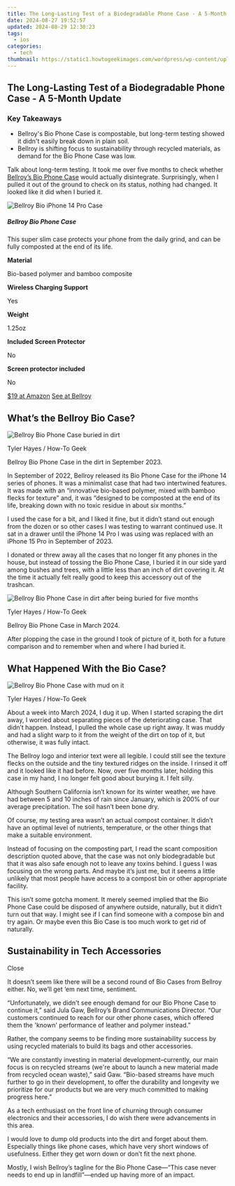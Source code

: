 ```yaml
---
title: The Long-Lasting Test of a Biodegradable Phone Case - A 5-Month Update
date: 2024-08-27 19:52:57
updated: 2024-08-29 12:30:23
tags:
  - ios
categories:
  - tech
thumbnail: https://static1.howtogeekimages.com/wordpress/wp-content/uploads/wm/2024/03/bellroy-bio-phone-case-being-held-by-a-human-hand.JPG
---
```


## The Long-Lasting Test of a Biodegradable Phone Case - A 5-Month Update

### Key Takeaways

* Bellroy's Bio Phone Case is compostable, but long-term testing showed it didn't easily break down in plain soil.
* Bellroy is shifting focus to sustainability through recycled materials, as demand for the Bio Phone Case was low.

 Talk about long-term testing. It took me over five months to check whether [Bellroy’s Bio Phone Case](https://click.linksynergy.com/deeplink?id=2QzUaswX1as&mid=43345&u1=UUhtgUeUpU2002249&murl=https%3A%2F%2Fbellroy.com%2Fproducts%2Fbio-phone-case%3Fcolor%3Dbiscuit%26material%3Dbio%5Fbased%5Fpolymer%26size%3Di14promax) would actually disintegrate. Surprisingly, when I pulled it out of the ground to check on its status, nothing had changed. It looked like it did when I buried it.

![Bellroy Bio iPhone 14 Pro Case](https://static1.howtogeekimages.com/wordpress/wp-content/uploads/2024/03/bellroy-bio-iphone-14-pro-case.jpg) 

#####  Bellroy Bio Phone Case

This super slim case protects your phone from the daily grind, and can be fully composted at the end of its life.

**Material** 

 Bio-based polymer and bamboo composite 

**Wireless Charging Support** 

 Yes 

**Weight** 

 1.25oz 

**Included Screen Protector** 

 No 

**Screen protector included** 

 No 

[$19 at Amazon](https://www.amazon.com/Bellroy-Phone-Case-iPhone-compostable/dp/B0BDQ2PKRY?th=1&tag=hotoge-20&ascsubtag=UUhtgUeUpU2002249&asc%5Frefurl=https%3A%2F%2Fwww.howtogeek.com%2Fbellroy-bio-phone-case%2F&asc%5Fcampaign=Authority) [See at Bellroy](https://click.linksynergy.com/deeplink?id=2QzUaswX1as&mid=43345&u1=UUhtgUeUpU2002249&murl=https%3A%2F%2Fbellroy.com%2Fproducts%2Fbio-phone-case%3Fcolor%3Dbiscuit%26material%3Dbio%5Fbased%5Fpolymer%26size%3Di14promax) 

##  What’s the Bellroy Bio Case?

![Bellroy Bio Phone Case buried in dirt](https://static1.howtogeekimages.com/wordpress/wp-content/uploads/wm/2024/03/bellroy-bio-phone-case-buried-in-dirt.JPG) 

Tyler Hayes / How-To Geek

Bellroy Bio Phone Case in the dirt in September 2023.

 In September of 2022, Bellroy released its Bio Phone Case for the iPhone 14 series of phones. It was a minimalist case that had two intertwined features. It was made with an “innovative bio-based polymer, mixed with bamboo flecks for texture” and, it was “designed to be composted at the end of its life, breaking down with no toxic residue in about six months.”

 I used the case for a bit, and I liked it fine, but it didn’t stand out enough from the dozen or so other cases I was testing to warrant continued use. It sat in a drawer until the iPhone 14 Pro I was using was replaced with an iPhone 15 Pro in September of 2023.

 I donated or threw away all the cases that no longer fit any phones in the house, but instead of tossing the Bio Phone Case, I buried it in our side yard among bushes and trees, with a little less than an inch of dirt covering it. At the time it actually felt really good to keep this accessory out of the trashcan.

![Bellroy Bio Phone Case in dirt after being buried for five months](https://static1.howtogeekimages.com/wordpress/wp-content/uploads/wm/2024/03/bellroy-bio-phone-case-in-dirt-after-being-buried-for-five-months.JPG) 

Tyler Hayes / How-To Geek

Bellroy Bio Phone Case in March 2024.

 After plopping the case in the ground I took of picture of it, both for a future comparison and to remember when and where I had buried it.

##  What Happened With the Bio Case?

![Bellroy Bio Phone Case with mud on it](https://static1.howtogeekimages.com/wordpress/wp-content/uploads/wm/2024/03/bellroy-bio-phone-case-with-mud-on-it.JPG) 

Tyler Hayes / How-To Geek

 About a week into March 2024, I dug it up. When I started scraping the dirt away, I worried about separating pieces of the deteriorating case. That didn’t happen. Instead, I pulled the whole case up right away. It was muddy and had a slight warp to it from the weight of the dirt on top of it, but otherwise, it was fully intact.

 The Bellroy logo and interior text were all legible. I could still see the texture flecks on the outside and the tiny textured ridges on the inside. I rinsed it off and it looked like it had before. Now, over five months later, holding this case in my hand, I no longer felt good about burying it. I felt silly.

 Although Southern California isn’t known for its winter weather, we have had between 5 and 10 inches of rain since January, which is 200% of our average precipitation. The soil hasn’t been bone dry.

 Of course, my testing area wasn’t an actual compost container. It didn’t have an optimal level of nutrients, temperature, or the other things that make a suitable environment.

 Instead of focusing on the composting part, I read the scant composition description quoted above, that the case was not only biodegradable but that it was also safe enough not to leave any toxins behind. I guess I was focusing on the wrong parts. And maybe it’s just me, but it seems a little unlikely that most people have access to a compost bin or other appropriate facility.

 This isn’t some gotcha moment. It merely seemed implied that the Bio Phone Case could be disposed of anywhere outside, naturally, but it didn’t turn out that way. I might see if I can find someone with a compose bin and try again. Or maybe even this Bio Case is too much work to get rid of naturally.

##  Sustainability in Tech Accessories

Close 

 It doesn’t seem like there will be a second round of Bio Cases from Bellroy either. No, we’ll get ‘em next time, sentiment.

 “Unfortunately, we didn't see enough demand for our Bio Phone Case to continue it,” said Jula Gaw, Bellroy’s Brand Communications Director. “Our customers continued to reach for our other phone cases, which offered them the 'known' performance of leather and polymer instead.”

 Rather, the company seems to be finding more sustainability success by using recycled materials to build its bags and other accessories.

 “We are constantly investing in material development–currently, our main focus is on recycled streams (we're about to launch a new material made from recycled ocean waste),” said Gaw. “Bio-based streams have much further to go in their development, to offer the durability and longevity we prioritize for our products but we are very much committed to making progress here.”

 As a tech enthusiast on the front line of churning through consumer electronics and their accessories, I do wish there were advancements in this area.

 I would love to dump old products into the dirt and forget about them. Especially things like phone cases, which have very short windows of usefulness. Either they get worn down or don’t fit the next phone.

 Mostly, I wish Bellroy’s tagline for the Bio Phone Case—“This case never needs to end up in landfill”—ended up having more of an impact.

<ins class="adsbygoogle"
     style="display:block"
     data-ad-format="autorelaxed"
     data-ad-client="ca-pub-7571918770474297"
     data-ad-slot="1223367746"></ins>



<ins class="adsbygoogle"
     style="display:block"
     data-ad-client="ca-pub-7571918770474297"
     data-ad-slot="8358498916"
     data-ad-format="auto"
     data-full-width-responsive="true"></ins>
